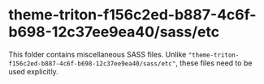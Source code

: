 # theme-triton-f156c2ed-b887-4c6f-b698-12c37ee9ea40/sass/etc

This folder contains miscellaneous SASS files. Unlike `"theme-triton-f156c2ed-b887-4c6f-b698-12c37ee9ea40/sass/etc"`, these files
need to be used explicitly.
